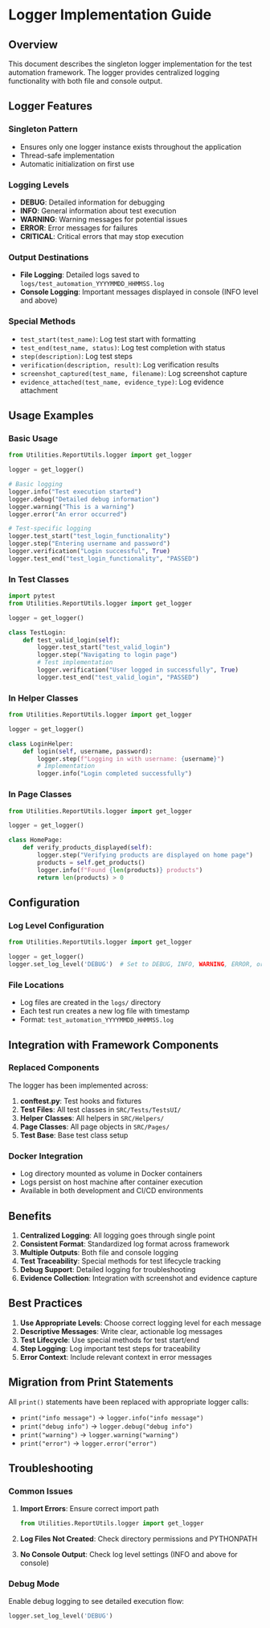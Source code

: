 # Logger Implementation Guide

## Overview

This document describes the singleton logger implementation for the test automation framework. The logger provides centralized logging functionality with both file and console output.

## Logger Features

### Singleton Pattern
- Ensures only one logger instance exists throughout the application
- Thread-safe implementation
- Automatic initialization on first use

### Logging Levels
- **DEBUG**: Detailed information for debugging
- **INFO**: General information about test execution
- **WARNING**: Warning messages for potential issues
- **ERROR**: Error messages for failures
- **CRITICAL**: Critical errors that may stop execution

### Output Destinations
- **File Logging**: Detailed logs saved to `logs/test_automation_YYYYMMDD_HHMMSS.log`
- **Console Logging**: Important messages displayed in console (INFO level and above)

### Special Methods
- `test_start(test_name)`: Log test start with formatting
- `test_end(test_name, status)`: Log test completion with status
- `step(description)`: Log test steps
- `verification(description, result)`: Log verification results
- `screenshot_captured(test_name, filename)`: Log screenshot capture
- `evidence_attached(test_name, evidence_type)`: Log evidence attachment

## Usage Examples

### Basic Usage
```python
from Utilities.ReportUtils.logger import get_logger

logger = get_logger()

# Basic logging
logger.info("Test execution started")
logger.debug("Detailed debug information")
logger.warning("This is a warning")
logger.error("An error occurred")

# Test-specific logging
logger.test_start("test_login_functionality")
logger.step("Entering username and password")
logger.verification("Login successful", True)
logger.test_end("test_login_functionality", "PASSED")
```

### In Test Classes
```python
import pytest
from Utilities.ReportUtils.logger import get_logger

logger = get_logger()

class TestLogin:
    def test_valid_login(self):
        logger.test_start("test_valid_login")
        logger.step("Navigating to login page")
        # Test implementation
        logger.verification("User logged in successfully", True)
        logger.test_end("test_valid_login", "PASSED")
```

### In Helper Classes
```python
from Utilities.ReportUtils.logger import get_logger

logger = get_logger()

class LoginHelper:
    def login(self, username, password):
        logger.step(f"Logging in with username: {username}")
        # Implementation
        logger.info("Login completed successfully")
```

### In Page Classes
```python
from Utilities.ReportUtils.logger import get_logger

logger = get_logger()

class HomePage:
    def verify_products_displayed(self):
        logger.step("Verifying products are displayed on home page")
        products = self.get_products()
        logger.info(f"Found {len(products)} products")
        return len(products) > 0
```

## Configuration

### Log Level Configuration
```python
from Utilities.ReportUtils.logger import get_logger

logger = get_logger()
logger.set_log_level('DEBUG')  # Set to DEBUG, INFO, WARNING, ERROR, or CRITICAL
```

### File Locations
- Log files are created in the `logs/` directory
- Each test run creates a new log file with timestamp
- Format: `test_automation_YYYYMMDD_HHMMSS.log`

## Integration with Framework Components

### Replaced Components
The logger has been implemented across:

1. **conftest.py**: Test hooks and fixtures
2. **Test Files**: All test classes in `SRC/Tests/TestsUI/`
3. **Helper Classes**: All helpers in `SRC/Helpers/`
4. **Page Classes**: All page objects in `SRC/Pages/`
5. **Test Base**: Base test class setup

### Docker Integration
- Log directory mounted as volume in Docker containers
- Logs persist on host machine after container execution
- Available in both development and CI/CD environments

## Benefits

1. **Centralized Logging**: All logging goes through single point
2. **Consistent Format**: Standardized log format across framework
3. **Multiple Outputs**: Both file and console logging
4. **Test Traceability**: Special methods for test lifecycle tracking
5. **Debug Support**: Detailed logging for troubleshooting
6. **Evidence Collection**: Integration with screenshot and evidence capture

## Best Practices

1. **Use Appropriate Levels**: Choose correct logging level for each message
2. **Descriptive Messages**: Write clear, actionable log messages
3. **Test Lifecycle**: Use special methods for test start/end
4. **Step Logging**: Log important test steps for traceability
5. **Error Context**: Include relevant context in error messages

## Migration from Print Statements

All `print()` statements have been replaced with appropriate logger calls:
- `print("info message")` → `logger.info("info message")`
- `print("debug info")` → `logger.debug("debug info")`
- `print("warning")` → `logger.warning("warning")`
- `print("error")` → `logger.error("error")`

## Troubleshooting

### Common Issues

1. **Import Errors**: Ensure correct import path
   ```python
   from Utilities.ReportUtils.logger import get_logger
   ```

2. **Log Files Not Created**: Check directory permissions and PYTHONPATH

3. **No Console Output**: Check log level settings (INFO and above for console)

### Debug Mode
Enable debug logging to see detailed execution flow:
```python
logger.set_log_level('DEBUG')
```
